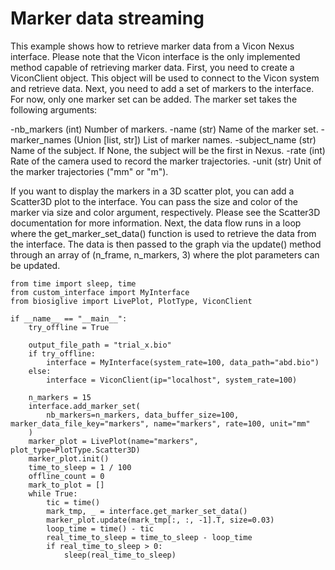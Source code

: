# Marker data streaming

This example shows how to retrieve marker data from a Vicon Nexus interface. Please note that the Vicon interface is the only implemented method capable of retrieving marker data.
First, you need to create a ViconClient object. This object will be used to connect to the Vicon system and retrieve data. Next, you need to add a set of markers to the interface. For now, only one marker set can be added.
The marker set takes the following arguments:

-nb_markers (int) Number of markers.
-name (str) Name of the marker set.
-marker_names (Union [list, str]) List of marker names.
-subject_name (str) Name of the subject. If None, the subject will be the first in Nexus.
-rate (int) Rate of the camera used to record the marker trajectories.
-unit (str) Unit of the marker trajectories ("mm" or "m"). 

If you want to display the markers in a 3D scatter plot, you can add a Scatter3D plot to the interface. You can pass the size and color of the marker via size and color argument, respectively. Please see the Scatter3D documentation for more information.
Next, the data flow runs in a loop where the get_marker_set_data() function is used to retrieve the data from the interface. The data is then passed to the graph via the update() method through an array of (n_frame, n_markers, 3) where the plot parameters can be updated.

```
from time import sleep, time
from custom_interface import MyInterface
from biosiglive import LivePlot, PlotType, ViconClient

if __name__ == "__main__":
    try_offline = True

    output_file_path = "trial_x.bio"
    if try_offline:
        interface = MyInterface(system_rate=100, data_path="abd.bio")
    else:
        interface = ViconClient(ip="localhost", system_rate=100)

    n_markers = 15
    interface.add_marker_set(
        nb_markers=n_markers, data_buffer_size=100, marker_data_file_key="markers", name="markers", rate=100, unit="mm"
    )
    marker_plot = LivePlot(name="markers", plot_type=PlotType.Scatter3D)
    marker_plot.init()
    time_to_sleep = 1 / 100
    offline_count = 0
    mark_to_plot = []
    while True:
        tic = time()
        mark_tmp, _ = interface.get_marker_set_data()
        marker_plot.update(mark_tmp[:, :, -1].T, size=0.03)
        loop_time = time() - tic
        real_time_to_sleep = time_to_sleep - loop_time
        if real_time_to_sleep > 0:
            sleep(real_time_to_sleep)
```
